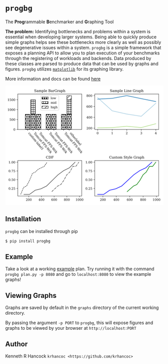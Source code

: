 `progbg`
========
The **Prog**rammable **B**enchmarker and **G**raphing Tool

**The problem:**
Identifying bottlenecks and problems within a system is essential when developing larger systems. Being
able to quickly produce simple graphs helps see these bottlenecks more clearly as well as possibly see degenerative issues within a system.
`progbg` is a simple framework that exposes a planning API to allow you to plan execution of
your benchmarks through the registering of workloads and backends. Data produced by these classes are parsed to produce data that can be used by graphs and figures. 
`progbg` utilizes [`matplotlib`](https://matplotlib.org) for its graphing library.

More information and docs can be found [here](https://krhancoc.github.io/progbg/)


![Sample Figure](samples/samplefig.svg)


Installation
------------
`progbg` can be installed through pip

```sh
$ pip install progbg
```

Example
---------------
Take a look at a working [example](tests/plan.py) plan.  Try running it with the command
`progbg plan.py -p 8080` and go to `localhost:8080` to view the example graphs!


Viewing Graphs
------------
Graphs are saved by default in the `graphs` directory of the current working directory.

By passing the argument `-p PORT` to `progbg`, this will expose figures and graphs to be viewed by your browser
at `http://localhost:PORT`

Author
------
Kenneth R Hancock `krhancoc <https://github.com/krhancoc>`
